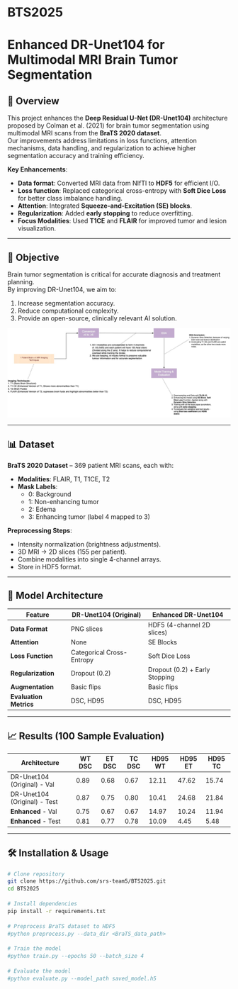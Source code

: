 # BTS2025
# Enhanced DR-Unet104 for Multimodal MRI Brain Tumor Segmentation

## 📌 Overview
This project enhances the **Deep Residual U-Net (DR-Unet104)** architecture proposed by Colman et al. (2021) for brain tumor segmentation using multimodal MRI scans from the **BraTS 2020 dataset**.  
Our improvements address limitations in loss functions, attention mechanisms, data handling, and regularization to achieve higher segmentation accuracy and training efficiency.

**Key Enhancements**:
- **Data format**: Converted MRI data from NIfTI to **HDF5** for efficient I/O.
- **Loss function**: Replaced categorical cross-entropy with **Soft Dice Loss** for better class imbalance handling.
- **Attention**: Integrated **Squeeze-and-Excitation (SE) blocks**.
- **Regularization**: Added **early stopping** to reduce overfitting.
- **Focus Modalities**: Used **T1CE** and **FLAIR** for improved tumor and lesion visualization.

---

## 🎯 Objective
Brain tumor segmentation is critical for accurate diagnosis and treatment planning.  
By improving DR-Unet104, we aim to:
1. Increase segmentation accuracy.
2. Reduce computational complexity.
3. Provide an open-source, clinically relevant AI solution.

![alt text](flowDiagram.jpg)

---

## 📊 Dataset
**BraTS 2020 Dataset** – 369 patient MRI scans, each with:
- **Modalities**: FLAIR, T1, T1CE, T2
- **Mask Labels**:
  - 0: Background
  - 1: Non-enhancing tumor
  - 2: Edema
  - 3: Enhancing tumor (label 4 mapped to 3)

**Preprocessing Steps**:
- Intensity normalization (brightness adjustments).
- 3D MRI → 2D slices (155 per patient).
- Combine modalities into single 4-channel arrays.
- Store in HDF5 format.

---

## 🧠 Model Architecture

| Feature                  | DR-Unet104 (Original)         | Enhanced DR-Unet104 |
|--------------------------|--------------------------------|----------------------|
| **Data Format**          | PNG slices                    | HDF5 (4-channel 2D slices) |
| **Attention**            | None                          | SE Blocks            |
| **Loss Function**        | Categorical Cross-Entropy     | Soft Dice Loss       |
| **Regularization**       | Dropout (0.2)                  | Dropout (0.2) + Early Stopping |
| **Augmentation**         | Basic flips                   | Basic flips          |
| **Evaluation Metrics**   | DSC, HD95                     | DSC, HD95            |

---

## 📈 Results (100 Sample Evaluation)

| Architecture | WT DSC | ET DSC | TC DSC | HD95 WT | HD95 ET | HD95 TC |
|--------------|--------|--------|--------|---------|---------|---------|
| DR-Unet104 (Original) - Val | 0.89 | 0.68 | 0.67 | 12.11 | 47.62 | 15.74 |
| DR-Unet104 (Original) - Test| 0.87 | 0.75 | 0.80 | 10.41 | 24.68 | 21.84 |
| **Enhanced** - Val          | 0.75 | 0.67 | 0.67 | 14.97 | 10.24 | 11.94 |
| **Enhanced** - Test         | 0.81 | 0.77 | 0.78 | 10.09 | 4.45  | 5.48  |

---

## 🛠 Installation & Usage

```bash
# Clone repository
git clone https://github.com/srs-team5/BTS2025.git
cd BTS2025

# Install dependencies
pip install -r requirements.txt

# Preprocess BraTS dataset to HDF5
#python preprocess.py --data_dir <BraTS_data_path>

# Train the model
#python train.py --epochs 50 --batch_size 4

# Evaluate the model
#python evaluate.py --model_path saved_model.h5
```
